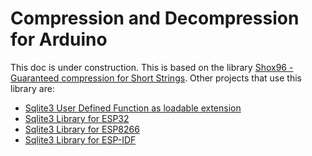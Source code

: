 # Compression and Decompression for Arduino

This doc is under construction.  This is based on the library [Shox96 - Guaranteed compression for Short Strings](https://github.com/siara-cc/Shox96). Other projects that use this library are:

- [Sqlite3 User Defined Function as loadable extension](https://github.com/siara-cc/Shox96_Sqlite_UDF)
- [Sqlite3 Library for ESP32](https://github.com/siara-cc/esp32_arduino_sqlite3_lib)
- [Sqlite3 Library for ESP8266](https://github.com/siara-cc/esp_arduino_sqlite3_lib)
- [Sqlite3 Library for ESP-IDF](https://github.com/siara-cc/esp32-idf-sqlite3)
